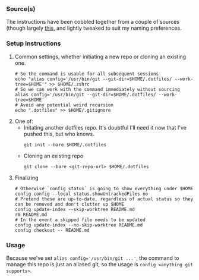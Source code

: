 ### Source(s)

The instructions have been cobbled together from a couple of sources (though largely [this](https://www.atlassian.com/git/tutorials/dotfiles), and lightly tweaked to suit my naming preferences.

### Setup Instructions

  1. Common settings, whether initiating a new repo or cloning an existing one.
      ```shell
      # So the command is usable for all subsequent sessions
      echo "alias config='/usr/bin/git --git-dir=$HOME/.dotfiles/ --work-tree=$HOME'" >> $HOME/.zshrc
      # So we can work with the command immediately without sourcing
      alias config='/usr/bin/git --git-dir=$HOME/.dotfiles/ --work-tree=$HOME'
      # Avoid any potential weird recursion
      echo ".dotfiles" >> $HOME/.gitignore
      ```
  2. One of:
      - Initating another dotfiles repo. It's doubtful I'll need it now that I've pushed this, but who knows.
          ```shell
          git init --bare $HOME/.dotfiles
          ```
      - Cloning an existing repo
          ```shell
          git clone --bare <git-repo-url> $HOME/.dotfiles
          ```
  3. Finalizing
      ```shell
      # Otherwise `config status` is going to show everything under $HOME
      config config --local status.showUntrackedFiles no
      # Pretend these are up-to-date, regardless of actual status so they can be removed and don't clutter up $HOME
      config update-index --skip-worktree README.md
      rm README.md
      # In the event a skipped file needs to be updated
      config update-index --no-skip-worktree README.md
      config checkout -- README.md
      ```

### Usage

Because we've set `alias config='/usr/bin/git ...'`, the command to manage this repo is just an aliased git, so the usage is `config <anything git supports>`.
